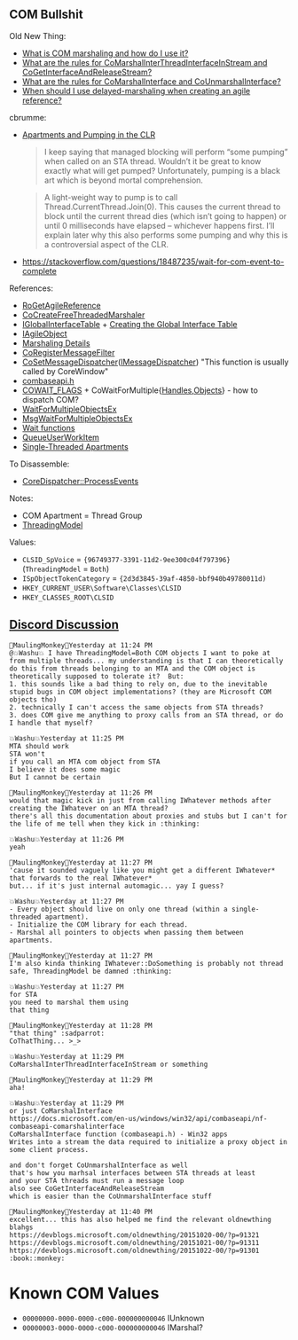 ## COM Bullshit

Old New Thing:
- [What is COM marshaling and how do I use it?](https://devblogs.microsoft.com/oldnewthing/20151020-00/?p=91321)
- [What are the rules for CoMarshalInterThreadInterfaceInStream and CoGetInterfaceAndReleaseStream?](https://devblogs.microsoft.com/oldnewthing/20151021-00/?p=91311)
- [What are the rules for CoMarshalInterface and CoUnmarshalInterface?](https://devblogs.microsoft.com/oldnewthing/20151022-00/?p=91301)
- [When should I use delayed-marshaling when creating an agile reference?](https://devblogs.microsoft.com/oldnewthing/20191202-00/?p=103171)

cbrumme:
-   [Apartments and Pumping in the CLR](http://web.archive.org/web/20100710155044/http://blogs.msdn.com/b/cbrumme/archive/2004/02/02/66219.aspx)

    > I keep saying that managed blocking will perform “some pumping” when called on an STA thread.  Wouldn’t it be great to know exactly what will get pumped?  Unfortunately, pumping is a black art which is beyond mortal comprehension. 

    > A light-weight way to pump is to call Thread.CurrentThread.Join(0).  This causes the current thread to block until the current thread dies (which isn’t going to happen) or until 0 milliseconds have elapsed – whichever happens first.  I’ll explain later why this also performs some pumping and why this is a controversial aspect of the CLR.

-   https://stackoverflow.com/questions/18487235/wait-for-com-event-to-complete

References:
- [RoGetAgileReference](https://docs.microsoft.com/en-us/windows/win32/api/combaseapi/nf-combaseapi-rogetagilereference)
- [CoCreateFreeThreadedMarshaler](https://docs.microsoft.com/en-us/windows/win32/api/combaseapi/nf-combaseapi-cocreatefreethreadedmarshaler)
- [IGlobalInterfaceTable](https://docs.microsoft.com/en-us/windows/win32/api/objidl/nn-objidl-iglobalinterfacetable) + [Creating the Global Interface Table](https://docs.microsoft.com/en-us/windows/win32/com/creating-the-global-interface-table)
- [IAgileObject](https://docs.microsoft.com/en-us/windows/win32/api/objidlbase/nn-objidlbase-iagileobject)
- [Marshaling Details](https://docs.microsoft.com/en-us/windows/win32/com/marshaling-details)
- [CoRegisterMessageFilter](https://docs.microsoft.com/en-us/windows/win32/api/objbase/nf-objbase-coregistermessagefilter)
- [CoSetMessageDispatcher](https://docs.microsoft.com/en-us/windows/win32/api/messagedispatcherapi/nf-messagedispatcherapi-cosetmessagedispatcher)([IMessageDispatcher](https://docs.microsoft.com/en-us/windows/win32/api/imessagedispatcher/nn-imessagedispatcher-imessagedispatcher)) "This function is usually called by CoreWindow"
- [combaseapi.h](https://docs.microsoft.com/en-us/windows/win32/api/combaseapi/)
- [COWAIT_FLAGS](https://docs.microsoft.com/en-us/windows/win32/api/combaseapi/ne-combaseapi-cowait_flags) + CoWaitForMultiple{[Handles](https://docs.microsoft.com/en-us/windows/win32/api/combaseapi/nf-combaseapi-cowaitformultiplehandles),[Objects](https://docs.microsoft.com/en-us/windows/win32/api/combaseapi/nf-combaseapi-cowaitformultipleobjects)} - how to dispatch COM?
- [WaitForMultipleObjectsEx](https://docs.microsoft.com/en-us/windows/win32/api/synchapi/nf-synchapi-waitformultipleobjectsex)
- [MsgWaitForMultipleObjectsEx](https://docs.microsoft.com/en-us/windows/win32/api/winuser/nf-winuser-msgwaitformultipleobjectsex)
- [Wait functions](https://docs.microsoft.com/en-us/windows/win32/sync/synchronization-functions#wait-functions)
- [QueueUserWorkItem](https://docs.microsoft.com/en-us/windows/win32/api/threadpoollegacyapiset/nf-threadpoollegacyapiset-queueuserworkitem?redirectedfrom=MSDN)
- [Single-Threaded Apartments](https://docs.microsoft.com/en-us/windows/win32/com/single-threaded-apartments)

To Disassemble:
- [CoreDispatcher::ProcessEvents](https://docs.microsoft.com/en-us/uwp/api/windows.ui.core.coredispatcher.processevents?view=winrt-19041)

Notes:
- COM Apartment = Thread Group
- [ThreadingModel](https://docs.microsoft.com/en-us/windows/win32/cossdk/threading-model-attribute)

Values:
- `CLSID_SpVoice`           = `{96749377-3391-11d2-9ee300c04f797396}` (`ThreadingModel` = `Both`)
- `ISpObjectTokenCategory`  = `{2d3d3845-39af-4850-bbf940b49780011d)`
- `HKEY_CURRENT_USER\Software\Classes\CLSID`
- `HKEY_CLASSES_ROOT\CLSID`

## [Discord Discussion](https://discord.com/channels/186813135263367169/186813135263367169/743354370296643597)

```
🍊MaulingMonkey🐒Yesterday at 11:24 PM
@💥Washu💥 I have ThreadingModel=Both COM objects I want to poke at from multiple threads... my understanding is that I can theoretically do this from threads belonging to an MTA and the COM object is theoretically supposed to tolerate it?  But:
1. this sounds like a bad thing to rely on, due to the inevitable stupid bugs in COM object implementations? (they are Microsoft COM objects tho)
2. technically I can't access the same objects from STA threads?
3. does COM give me anything to proxy calls from an STA thread, or do I handle that myself?
```

```
💥Washu💥Yesterday at 11:25 PM
MTA should work
STA won't
if you call an MTA com object from STA
I believe it does some magic
But I cannot be certain
```

```
🍊MaulingMonkey🐒Yesterday at 11:26 PM
would that magic kick in just from calling IWhatever methods after creating the IWhatever on an MTA thread?
there's all this documentation about proxies and stubs but I can't for the life of me tell when they kick in :thinking:
```

```
💥Washu💥Yesterday at 11:26 PM
yeah
```

```
🍊MaulingMonkey🐒Yesterday at 11:27 PM
'cause it sounded vaguely like you might get a different IWhatever* that forwards to the real IWhatever*
but... if it's just internal automagic... yay I guess?
```

```
💥Washu💥Yesterday at 11:27 PM
- Every object should live on only one thread (within a single-threaded apartment).
- Initialize the COM library for each thread.
- Marshal all pointers to objects when passing them between apartments.
```

```
🍊MaulingMonkey🐒Yesterday at 11:27 PM
I'm also kinda thinking IWhatever::DoSomething is probably not thread safe, ThreadingModel be damned :thinking:
```

```
💥Washu💥Yesterday at 11:27 PM
for STA
you need to marshal them using
that thing
```

```
🍊MaulingMonkey🐒Yesterday at 11:28 PM
"that thing" :sadparrot:
CoThatThing... >_>
```

```
💥Washu💥Yesterday at 11:29 PM
CoMarshalInterThreadInterfaceInStream or something
```

```
🍊MaulingMonkey🐒Yesterday at 11:29 PM
aha!
```

```
💥Washu💥Yesterday at 11:29 PM
or just CoMarshalInterface
https://docs.microsoft.com/en-us/windows/win32/api/combaseapi/nf-combaseapi-comarshalinterface
CoMarshalInterface function (combaseapi.h) - Win32 apps
Writes into a stream the data required to initialize a proxy object in some client process.

and don't forget CoUnmarshalInterface as well
that's how you marhsal interfaces between STA threads at least
and your STA threads must run a message loop
also see CoGetInterfaceAndReleaseStream
which is easier than the CoUnmarshalInterface stuff
```

```
🍊MaulingMonkey🐒Yesterday at 11:40 PM
excellent... this has also helped me find the relevant oldnewthing blahgs
https://devblogs.microsoft.com/oldnewthing/20151020-00/?p=91321
https://devblogs.microsoft.com/oldnewthing/20151021-00/?p=91311
https://devblogs.microsoft.com/oldnewthing/20151022-00/?p=91301
:book::monkey:
```

# Known COM Values

* `00000000-0000-0000-c000-000000000046` IUnknown
* `00000003-0000-0000-c000-000000000046` IMarshal?
